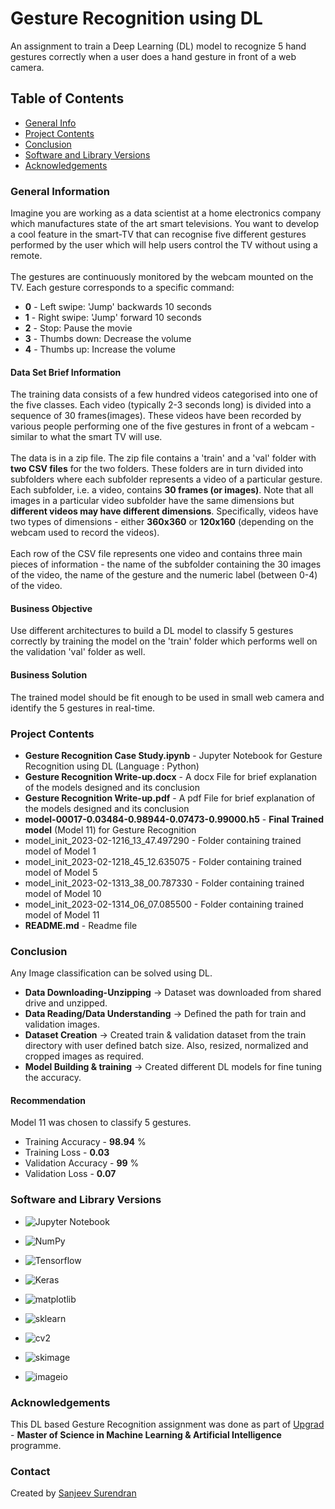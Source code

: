 # Gesture Recognition using DL
An assignment to train a Deep Learning (DL) model to recognize 5 hand gestures correctly when a user does a hand gesture in front of a web camera.

## Table of Contents
* [General Info](#general-information)
* [Project Contents](#project-contents)
* [Conclusion](#conclusion)
* [Software and Library Versions](#software-and-library-versions)
* [Acknowledgements](#acknowledgements)

### General Information
Imagine you are working as a data scientist at a home electronics company which manufactures state of the art smart televisions. You want to develop a cool feature in the smart-TV that can recognise five different gestures performed by the user which will help users control the TV without using a remote.<br>
<br>
The gestures are continuously monitored by the webcam mounted on the TV. Each gesture corresponds to a specific command:<br>
* **0** - Left swipe: 'Jump' backwards 10 seconds
* **1** - Right swipe: 'Jump' forward 10 seconds
* **2** - Stop: Pause the movie
* **3** - Thumbs down: Decrease the volume
* **4** - Thumbs up:  Increase the volume

#### Data Set Brief Information
The training data consists of a few hundred videos categorised into one of the five classes. Each video (typically 2-3 seconds long) is divided into a sequence of 30 frames(images). These videos have been recorded by various people performing one of the five gestures in front of a webcam - similar to what the smart TV will use.<br>
<br>
The data is in a zip file. The zip file contains a 'train' and a 'val' folder with **two CSV files** for the two folders. These folders are in turn divided into subfolders where each subfolder represents a video of a particular gesture. Each subfolder, i.e. a video, contains **30 frames (or images)**. Note that all images in a particular video subfolder have the same dimensions but **different videos may have different dimensions**. Specifically, videos have two types of dimensions - either **360x360** or **120x160** (depending on the webcam used to record the videos).<br>
<br>
Each row of the CSV file represents one video and contains three main pieces of information - the name of the subfolder containing the 30 images of the video, the name of the gesture and the numeric label (between 0-4) of the video.<br>

#### Business Objective
Use different architectures to build a DL model to classify 5 gestures correctly by training the model on the 'train' folder which performs well on the validation 'val' folder as well.

#### Business Solution
The trained model should be fit enough to be used in small web camera and identify the 5 gestures in real-time.


### Project Contents
* **Gesture Recognition Case Study.ipynb** - Jupyter Notebook for Gesture Recognition using DL (Language : Python)
* **Gesture Recognition Write-up.docx** - A docx File for brief explanation of the models designed and its conclusion
* **Gesture Recognition Write-up.pdf** - A pdf File for brief explanation of the models designed and its conclusion
* **model-00017-0.03484-0.98944-0.07473-0.99000.h5** - **Final Trained model** (Model 11) for Gesture Recognition
* model_init_2023-02-1216_13_47.497290 - Folder containing trained model of Model 1
* model_init_2023-02-1218_45_12.635075 - Folder containing trained model of Model 5
* model_init_2023-02-1313_38_00.787330 - Folder containing trained model of Model 10
* model_init_2023-02-1314_06_07.085500 - Folder containing trained model of Model 11
* **README.md** - Readme file


### Conclusion
Any Image classification can be solved using DL.
* **Data Downloading-Unzipping** → Dataset was downloaded from shared drive and unzipped.
* **Data Reading/Data Understanding** → Defined the path for train and validation images.
* **Dataset Creation** → Created train & validation dataset from the train directory with user defined batch size. Also, resized, normalized and cropped images as required.
* **Model Building & training** → Created different DL models for fine tuning the accuracy.

#### Recommendation
Model 11 was chosen to classify 5 gestures.
* Training Accuracy - **98.94** %
* Training Loss - **0.03**
* Validation Accuracy - **99** %
* Validation Loss - **0.07**


### Software and Library Versions
* ![Jupyter Notebook](https://img.shields.io/static/v1?label=Jupyter%20Notebook&message=4.9.2&color=blue&labelColor=grey)

* ![NumPy](https://img.shields.io/static/v1?label=numpy&message=1.21.6&color=blue&labelColor=grey)

* ![Tensorflow](https://img.shields.io/static/v1?label=Tensorflow&message=2.9.2&color=blue&labelColor=grey)

* ![Keras](https://img.shields.io/static/v1?label=Keras&message=2.9.0&color=blue&labelColor=grey)

* ![matplotlib](https://img.shields.io/static/v1?label=matplotlib&message=3.2.2&color=blue&labelColor=grey)

* ![sklearn](https://img.shields.io/static/v1?label=sklearn&message=1.0.2&color=blue&labelColor=grey)

* ![cv2](https://img.shields.io/static/v1?label=sklearn&message=4.7.0&color=blue&labelColor=grey)

* ![skimage](https://img.shields.io/static/v1?label=sklearn&message=0.19.2&color=blue&labelColor=grey)

* ![imageio](https://img.shields.io/static/v1?label=sklearn&message=2.19.3&color=blue&labelColor=grey)


### Acknowledgements
This DL based Gesture Recognition assignment was done as part of [Upgrad](https://www.upgrad.com/ ) - **Master of Science in Machine Learning & Artificial Intelligence** programme.


### Contact
Created by [Sanjeev Surendran](https://github.com/Sanjeev-Surendran)


<!-- ## License -->
<!-- This project is not a open source and sharing the project files is prohibited. -->
